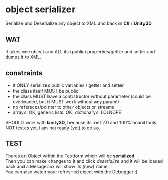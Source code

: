# object serializer #
Serialize and Deserialize any object to XML and back in **C#** / **Unity3D**

## WAT ##

It takes one object and ALL its (public) properties/getter and setter and dumps it to XML.

## constraints ##

* it ONLY serializes public variables / getter and setter
* the class itself MUST be public
* the class MUST have a conbstructor without parameter (could be overloaded, but it MUST work without any param!)
* no refereces/pointer to other objects or streams
* arrays: OK; generic lists: OK; dictionarys: LOLNOPE

SHOULD work with **Unity3D**, because its .net 2.0 and 100% board tools.  
NOT testes yet, i am not ready (yet) to do so.

## TEST ##

Theres an Object within the Testform which will be **serialized**.  
Then you can make changes to it and click *deserialize* and it will be loaded back and a Mesagebox will show its (new) name.  
You can also watch your refreshed object with the Debugger ;)